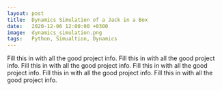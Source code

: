 ```yaml
---
layout: post
title:  Dynamics Simulation of a Jack in a Box
date:   2020-12-06 12:00:00 +0300
image:  dynamics_simulation.png
tags:   Python, Simualtion, Dynamics
---
```

Fill this in with all the good project info. Fill this in with all the good project info. Fill this in with all the good project info.
Fill this in with all the good project info. Fill this in with all the good project info. Fill this in with all the good project info.